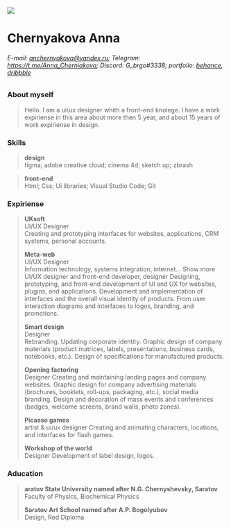 ![](https://downloader.disk.yandex.ru/preview/82b1b1fb0c5f7d3bf553b2eb9fbd53728001da1fe145b393be5cc911f4240d70/64a1368a/GZwlI8OPXbqXEaMOw_rt9j49mfWf9Bw5xR7LbRr7Z_XF7EUJVBw68iSxPlJOFtGRTOlqqYzLVZNX_D4QlQIQZg%3D%3D?uid=0&filename=06d229bd64aebb4127c18f24208e9952.png&disposition=inline&hash=&limit=0&content_type=image%2Fjpeg&owner_uid=0&tknv=v2&size=2048x2048)
# Chernyakova Anna
###### E-mail: anchernyakova@yandex.ru; Telegram: https://t.me/Anna_Cherniakova; Discord: G_brgo#3338; portfolio: [behance](https://www.behance.net/portffolio), [dribbble](https://dribbble.com/G_B_R_Jo)



### About myself
> Hello. I am a ui\ux designer whith a front-end knolege. I have a work expiriense in this area about more then 5 year, and about 15 years of work expiriense in design. 


### Skills
> **design**\
> figma; adobe creative cloud; cinema 4d; sketch up; zbrash 

> **front-end**\
> Html; Css; Ui libraries; Visual Studio Code; Git

### Expiriense
> **UKsoft**\
> UI/UX Designer\
Creating and prototyping interfaces for websites, applications, CRM systems, personal accounts.
>
> **Meta-web**\
> UI/UX Designer\
> Information technology, systems integration, internet... Show more
UI/UX designer and front-end developer, designer
Designing, prototyping, and front-end development of UI and UX for websites, plugins, and applications. Development and implementation of interfaces and the overall visual identity of products. From user interaction diagrams and interfaces to logos, branding, and promotions.
>
> **Smart design**\
> Designer\
> Rebranding. Updating corporate identity. Graphic design of company materials (product matrices, labels, presentations, business cards, notebooks, etc.). Design of specifications for manufactured products.
>
> **Opening factoring**\
> Designer
> Creating and maintaining landing pages and company websites. Graphic design for company advertising materials (brochures, booklets, roll-ups, packaging, etc.), social media branding. Design and decoration of mass events and conferences (badges, welcome screens, brand walls, photo zones).
> 
> **Picasso games**\
> artist & ui/ux designer
> Creating and animating characters, locations, and interfaces for flash games.
>
> **Workshop of the world**\
> Designer
> Development of label design, logos.

### Aducation
> **aratov State University named after N.G. Chernyshevsky, Saratov**\
> Faculty of Physics, Biochemical Physics
>
> **Saratov Art School named after A.P. Bogolyubov**\
> Design, Red Diploma




